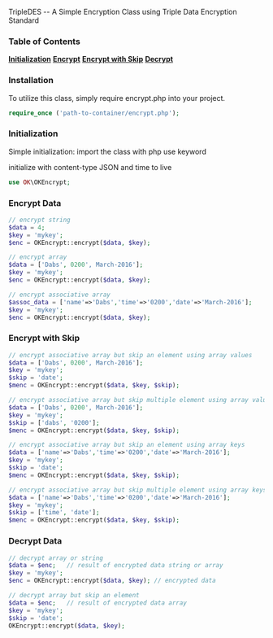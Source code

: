 TripleDES -- A Simple Encryption Class using Triple Data Encryption Standard

### Table of Contents
**[Initialization](#initialization)**
**[Encrypt](#encrypt)**
**[Encrypt with Skip](#encrypt-skip)**
**[Decrypt](#encrypt)**

### Installation
To utilize this class, simply require encrypt.php into your project.

```php
require_once ('path-to-container/encrypt.php');
```

### Initialization
Simple initialization: import the class with php use keyword

initialize with content-type JSON and time to live
```php
use OK\OKEncrypt;
```


### Encrypt Data
```php
// encrypt string
$data = 4;
$key = 'mykey';
$enc = OKEncrypt::encrypt($data, $key);

// encrypt array
$data = ['Dabs', 0200', March-2016'];
$key = 'mykey';
$enc = OKEncrypt::encrypt($data, $key);

// encrypt associative array
$assoc_data = ['name'=>'Dabs','time'=>'0200','date'=>'March-2016'];
$key = 'mykey';
$enc = OKEncrypt::encrypt($data, $key);
```

### Encrypt with Skip
```php
// encrypt associative array but skip an element using array values
$data = ['Dabs', 0200', March-2016'];
$key = 'mykey';
$skip = 'date';
$menc = OKEncrypt::encrypt($data, $key, $skip);

// encrypt associative array but skip multiple element using array values
$data = ['Dabs', 0200', March-2016'];
$key = 'mykey';
$skip = ['dabs', '0200'];
$menc = OKEncrypt::encrypt($data, $key, $skip);

// encrypt associative array but skip an element using array keys
$data = ['name'=>'Dabs','time'=>'0200','date'=>'March-2016'];
$key = 'mykey';
$skip = 'date';
$menc = OKEncrypt::encrypt($data, $key, $skip);

// encrypt associative array but skip multiple element using array keys
$data = ['name'=>'Dabs','time'=>'0200','date'=>'March-2016'];
$key = 'mykey';
$skip = ['time', 'date'];
$menc = OKEncrypt::encrypt($data, $key, $skip);
```


### Decrypt Data
```php
// decrypt array or string
$data = $enc;   // result of encrypted data string or array
$key = 'mykey';
$enc = OKEncrypt::encrypt($data, $key); // encrypted data

// decrypt array but skip an element
$data = $enc;   // result of encrypted data array
$key = 'mykey';
$skip = 'date';
OKEncrypt::encrypt($data, $key);
```
